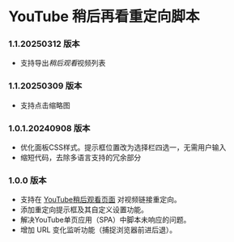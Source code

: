 # YouTube 稍后再看重定向脚本

### 1.1.20250312 版本

- 支持导出*稍后观看*视频列表



### 1.1.20250309 版本

- 支持点击缩略图



### 1.0.1.20240908 版本

- 优化面板CSS样式。提示框位置改为选择栏四选一，无需用户输入
- 缩短代码，去除多语言支持的冗余部分



### 1.0.0 版本

- 支持在 [YouTube稍后观看页面](https://www.youtube.com/playlist?list=WL) 对视频链接重定向。
- 添加重定向提示框及其自定义设置功能。
- 解决YouTube单页应用（SPA）中脚本未响应的问题。
- 增加 URL 变化监听功能（捕捉浏览器前进后退）。

